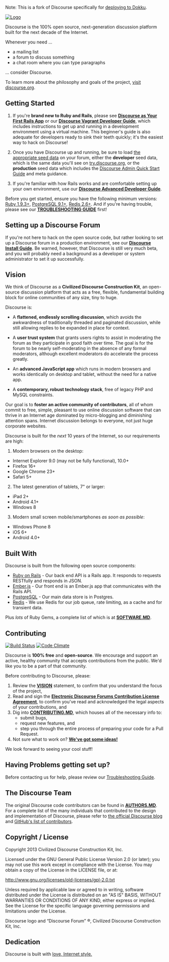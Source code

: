 Note: This is a fork of Discourse specifically for [deploying to Dokku](docs/DOKKU.md).

<a href="http://www.discourse.org/">![Logo](images/discourse.png)</a>

Discourse is the 100% open source, next-generation discussion platform built for the next decade of the Internet.

Whenever you need ...

- a mailing list
- a forum to discuss something
- a chat room where you can type paragraphs

... consider Discourse.

To learn more about the philosophy and goals of the project, [visit discourse.org](http://www.discourse.org).

## Getting Started

1. If you're **brand new to Ruby and Rails**, please see [**Discourse as Your First Rails App**](http://blog.discourse.org/2013/04/discourse-as-your-first-rails-app/) or our [**Discourse Vagrant Developer Guide**](https://github.com/discourse/discourse/blob/master/docs/VAGRANT.md), which includes instructions to get up and running in a development environment using a virtual machine. This beginner's guide is also adequate for developers ready to sink their teeth quickly; it's the easiest way to hack on Discourse!

2. Once you have Discourse up and running, be sure to load [the appropriate seed data](pg_dumps) on your forum, either the **developer** seed data, which is the same data you'll see on [try.discourse.org](http://try.discourse.org), or the **production** seed data which includes the [Discourse Admin Quick Start Guide](https://github.com/discourse/discourse/wiki/The-Discourse-Admin-Quick-Start-Guide) and meta guidance.

3. If you're familiar with how Rails works and are comfortable setting up your own environment, use our [**Discourse Advanced Developer Guide**](docs/DEVELOPER-ADVANCED.md).

Before you get started, ensure you have the following minimum versions: [Ruby 1.9.3+](http://www.ruby-lang.org/en/downloads/), [PostgreSQL 9.1+](http://www.postgresql.org/download/), [Redis 2.6+](http://redis.io/download). And if you're having trouble, please see our [**TROUBLESHOOTING GUIDE**](docs/TROUBLESHOOTING.md) first!

## Setting up a Discourse Forum

If you're not here to hack on the open source code, but rather looking to set up a Discourse forum in a production environment, see our [**Discourse Install Guide**](/docs/INSTALL-ubuntu.md). Be warned, however, that Discourse is still very much beta, and you will probably need a background as a developer or system administrator to set it up successfully.

## Vision

We think of Discourse as a **Civilized Discourse Construction Kit**, an open-source discussion platform that acts as a free, flexible, fundamental building block for online communities of any size, tiny to huge.

Discourse is: 

- A **flattened, endlessly scrolling discussion**, which avoids the awkwardness of traditionally threaded and paginated discussion, while still allowing replies to be expanded in place for context.

- A **user trust system** that grants users rights to assist in moderating the forum as they participate in good faith over time. The goal is for the forum to be nearly self-moderating in the absence of any formal moderators, although excellent moderators do accelerate the process greatly.

- An **advanced JavaScript app** which runs in modern browsers and works identically on desktop and tablet, without the need for a native app.

- A **contemporary, robust technology stack**, free of legacy PHP and MySQL constraints.

Our goal is to **foster an active community of contributors**, all of whom commit to free, simple, pleasant to use online discussion software that can thrive in an Internet age dominated by micro-blogging and diminishing attention spans. Internet discussion belongs to everyone, not just huge corporate websites.

Discourse is built for the *next* 10 years of the Internet, so our requirements are high:

1. Modern browsers on the desktop:
  - Internet Explorer 9.0 (may not be fully functional), 10.0+
  - Firefox 16+
  - Google Chrome 23+
  - Safari 5+
2. The latest generation of tablets, 7" or larger:
  - iPad 2+
  - Android 4.1+
  - Windows 8
3. Modern small screen mobile/smartphones *as soon as possible*:
  - Windows Phone 8
  - iOS 6+
  - Android 4.0+

## Built With

Discourse is built from the following open source components:

- [Ruby on Rails](https://github.com/rails/rails) - Our back end API is a Rails app. It responds to requests RESTfully and responds in JSON.
- [Ember.js](https://github.com/emberjs/ember.js) - Our front end is an Ember.js app that communicates with the Rails API.
- [PostgreSQL](http://www.postgresql.org/) - Our main data store is in Postgres.
- [Redis](http://redis.io/) - We use Redis for our job queue, rate limiting, as a cache and for transient data.

Plus *lots* of Ruby Gems, a complete list of which is at [**SOFTWARE.MD**](docs/SOFTWARE.md).

## Contributing

[![Build Status](https://travis-ci.org/discourse/discourse.png)](https://travis-ci.org/discourse/discourse)
[![Code Climate](https://codeclimate.com/github/discourse/discourse.png)](https://codeclimate.com/github/discourse/discourse)

Discourse is **100% free** and **open-source**. We encourage and support an active, healthy community that
accepts contributions from the public. We'd like you to be a part of that community.

Before contributing to Discourse, please:

1. Review the [**VISION**](#vision) statement, to confirm that you understand the focus of the project,
2. Read and sign the [**Electronic Discourse Forums Contribution License Agreement**](http://discourse.org/cla), to confirm you've read and acknowledged the legal aspects of your contributions, and
3. Dig into [**CONTRIBUTING.MD**](CONTRIBUTING.md), which houses all of the necessary info to:
   - submit bugs,
   - request new features, and
   - step you through the entire process of preparing your code for a Pull Request.
4. Not sure what to work on? [**We've got some ideas!**](http://meta.discourse.org/t/so-you-want-to-help-out-with-discourse/3823)

We look forward to seeing your cool stuff!

## Having Problems getting set up?

Before contacting us for help, please review our [Troubleshooting Guide](docs/TROUBLESHOOTING.md).

## The Discourse Team

The original Discourse code contributors can be found in [**AUTHORS.MD**](docs/AUTHORS.md). For a complete list of the many individuals that contributed to the design and implementation of Discourse, please refer to [the official Discourse blog](http://blog.discourse.org/2013/02/the-discourse-team/) and [GitHub's list of contributors](https://github.com/discourse/discourse/contributors).


## Copyright / License

Copyright 2013 Civilized Discourse Construction Kit, Inc.

Licensed under the GNU General Public License Version 2.0 (or later);
you may not use this work except in compliance with the License.
You may obtain a copy of the License in the LICENSE file, or at:

   http://www.gnu.org/licenses/old-licenses/gpl-2.0.txt

Unless required by applicable law or agreed to in writing, software
distributed under the License is distributed on an "AS IS" BASIS,
WITHOUT WARRANTIES OR CONDITIONS OF ANY KIND, either express or implied.
See the License for the specific language governing permissions and
limitations under the License.

Discourse logo and “Discourse Forum” ®, Civilized Discourse Construction Kit, Inc.

## Dedication

Discourse is built with [love, Internet style.](http://www.youtube.com/watch?v=Xe1TZaElTAs)
